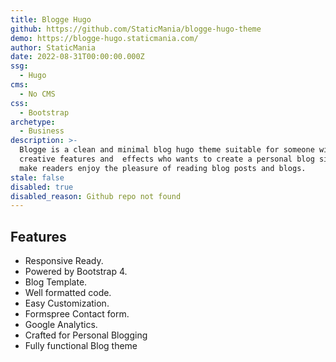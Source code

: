 ```yaml
---
title: Blogge Hugo
github: https://github.com/StaticMania/blogge-hugo-theme
demo: https://blogge-hugo.staticmania.com/
author: StaticMania
date: 2022-08-31T00:00:00.000Z
ssg:
  - Hugo
cms:
  - No CMS
css:
  - Bootstrap
archetype:
  - Business
description: >-
  Blogge is a clean and minimal blog hugo theme suitable for someone with easy
  creative features and  effects who wants to create a personal blog site to
  make readers enjoy the pleasure of reading blog posts and blogs.
stale: false
disabled: true
disabled_reason: Github repo not found
---
```


## Features

* Responsive Ready.
* Powered by Bootstrap 4.
* Blog Template.
* Well formatted code.
* Easy Customization.
* Formspree Contact form.
* Google Analytics.
* Crafted for Personal Blogging
* Fully functional Blog theme
